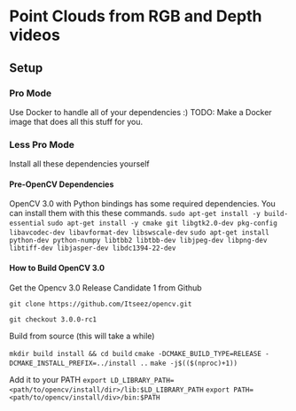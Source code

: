 # Point Clouds from RGB and Depth videos #

## Setup ##

### Pro Mode ###
Use Docker to handle all of your dependencies :)
TODO: Make a Docker image that does all this stuff for you.

### Less Pro Mode ###
Install all these dependencies yourself

#### Pre-OpenCV Dependencies ####
OpenCV 3.0 with Python bindings has some required dependencies. You can install them with this these commands.
`sudo apt-get install -y build-essential`
`sudo apt-get install -y cmake git libgtk2.0-dev pkg-config libavcodec-dev libavformat-dev libswscale-dev`
`sudo apt-get install python-dev python-numpy libtbb2 libtbb-dev libjpeg-dev libpng-dev libtiff-dev libjasper-dev libdc1394-22-dev`

#### How to Build OpenCV 3.0 ####

Get the Opencv 3.0 Release Candidate 1 from Github

`git clone https://github.com/Itseez/opencv.git`

`git checkout 3.0.0-rc1`

Build from source (this will take a while)

`mkdir build install && cd build`
`cmake -DCMAKE_BUILD_TYPE=RELEASE -DCMAKE_INSTALL_PREFIX=../install ..`
`make -j$(($(nproc)+1))`

Add it to your PATH
`export LD_LIBRARY_PATH=<path/to/opencv/install/dir>/lib:$LD_LIBRARY_PATH`
`export PATH=<path/to/opencv/install/div>/bin:$PATH`

